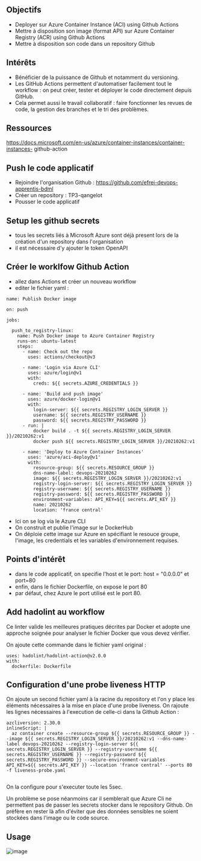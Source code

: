 ## Objectifs

* Deployer sur Azure Container Instance (ACI) using Github Actions
* Mettre à disposition son image (format API) sur Azure Container Registry (ACR) using
Github Actions
* Mettre à disposition son code dans un repository Github

## Intérêts

* Bénéficier de la puissance de Github et notamment du versioning. 
* Les GitHub Actions permettent d'automatiser facilement tout le workflow : on peut créer, tester et déployer le code directement depuis GitHub.
* Cela permet aussi le travail collaboratif : faire fonctionner les revues de code, la gestion des branches et le tri des problèmes.

## Ressources 

https://docs.microsoft.com/en-us/azure/container-instances/container-instances-
github-action

## Push le code applicatif

- Rejoindre l'organisation Github : https://github.com/efrei-devops-apprentis-bdml 
- Créer un repository :  TP3-qangelot
- Pousser le code applicatif

## Setup les github secrets 

- tous les secrets liés à Microsoft Azure sont déjà present lors de la création d'un repository dans l'organisation
- il est nécessaire d'y ajouter le token OpenAPI  

## Créer le worklfow Github Action

- allez dans Actions et créer un nouveau workflow
- editer le fichier yaml :

```
name: Publish Docker image

on: push

jobs:

  push_to_registry-linux:
    name: Push Docker image to Azure Container Registry
    runs-on: ubuntu-latest
    steps:
      - name: Check out the repo
        uses: actions/checkout@v3
      
      - name: 'Login via Azure CLI'
        uses: azure/login@v1
        with:
          creds: ${{ secrets.AZURE_CREDENTIALS }}
      
      - name: 'Build and push image'
        uses: azure/docker-login@v1
        with:
          login-server: ${{ secrets.REGISTRY_LOGIN_SERVER }}
          username: ${{ secrets.REGISTRY_USERNAME }}
          password: ${{ secrets.REGISTRY_PASSWORD }}
      - run: |
          docker build . -t ${{ secrets.REGISTRY_LOGIN_SERVER }}/20210262:v1
          docker push ${{ secrets.REGISTRY_LOGIN_SERVER }}/20210262:v1
    
      - name: 'Deploy to Azure Container Instances'
        uses: 'azure/aci-deploy@v1'
        with:
          resource-group: ${{ secrets.RESOURCE_GROUP }}
          dns-name-label: devops-20210262
          image: ${{ secrets.REGISTRY_LOGIN_SERVER }}/20210262:v1
          registry-login-server: ${{ secrets.REGISTRY_LOGIN_SERVER }}
          registry-username: ${{ secrets.REGISTRY_USERNAME }}
          registry-password: ${{ secrets.REGISTRY_PASSWORD }}
          environment-variables: API_KEY=${{ secrets.API_KEY }}
          name: 20210262
          location: 'france central'
```

- Ici on se log via le Azure CLI
- On construit et publie l'image sur le DockerHub
- On déploie cette image sur Azure en spécifiant le resouce groupe, l'image, les credentials et les variables d'environnement requises.

## Points d'intérêt 

- dans le code applicatif, on specifie l'host et le port: host = "0.0.0.0" et port=80
- enfin, dans le fichier Dockerfile, on expose le port 80
- par défaut, chez Azure le port utilisé est le port 80.

## Add hadolint au workflow

Ce linter valide les meilleures pratiques décrites par Docker et adopte une approche soignée pour analyser le fichier Docker que vous devez vérifier.

On ajoute cette commande dans le fichier yaml original : 
```
uses: hadolint/hadolint-action@v2.0.0
with:
  dockerfile: Dockerfile
```

## Configuration d'une probe liveness HTTP

On ajoute un second fichier yaml à la racine du repository et l'on y place les éléments nécessaires à la mise en place d'une probe liveness. On rajoute les lignes nécessaires à l'execution de celle-ci dans la Github Action : 

```
azcliversion: 2.30.0
inlineScript: |
  az container create --resource-group ${{ secrets.RESOURCE_GROUP }} --image ${{ secrets.REGISTRY_LOGIN_SERVER }}/20210262:v1 --dns-name-label devops-20210262 --registry-login-server ${{ secrets.REGISTRY_LOGIN_SERVER }} --registry-username ${{ secrets.REGISTRY_USERNAME }} --registry-password ${{ secrets.REGISTRY_PASSWORD }} --secure-environment-variables API_KEY=${{ secrets.API_KEY }} --location 'france central' --ports 80 -f liveness-probe.yaml
          
```

On la configure pour s'executer toute les 5sec. 

Un problème se pose néanmoins car il semblerait que Azure Cli ne permettent pas de passer les secrets stocker dans le repository Github. On préfère en rester là afin d'éviter que des données sensibles ne soient stockées dans l'image ou le code source.

## Usage 

![image](https://user-images.githubusercontent.com/57401552/174299823-3418eb9f-1219-4f47-816a-b513392c125a.png)


